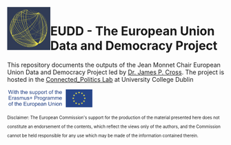 <img align="left" src="Images/logo_EU.png" width="100">

# EUDD - The European Union Data and Democracy Project

This repository documents the outputs of the Jean Monnet Chair European Union Data and Democracy Project led by [Dr. James P. Cross](https://people.ucd.ie/james.cross). The project is hosted in the [Connected_Politics Lab](https://www.ucd.ie/connected_politics/) at University College Dublin


<img align="center" src="Images/logosbeneficaireserasmusleft_withthesupport-01_0.jpg" width="200">

<sub><sup>Disclaimer: The European Commission's support for the production of the material presented here does not constitute an endorsement of the contents, which reflect the views only of the authors, and the Commission cannot be held responsible for any use which may be made of the information contained therein.</sup></sub>


